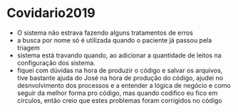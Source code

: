 # Covidario2019
- O sistema não estrava fazendo alguns tratamentos de erros
- a busca por nome só é utilizada quando o paciente já passou pela triagem 
- sistema está travando quando, ao adicionar a quantidade de leitos na configuração dos sistema.
- fiquei com dúvidas na hora de produzir o código e salvar os arquivos, tive bastante ajuda do José na hora de produção do código, ajudei no desnvolvimento dos processos e a entender a lógica de negócio e como seguir da melhor forma pro código, mas quando codifico eu fico em círculos, então creio que estes problemas foram corrigidos no código

